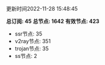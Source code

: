 更新时间2022-11-28 15:48:45

**总订阅: 45**
**总节点: 1642**
**有效节点: 423**
- ssr节点: 35
- v2ray节点: 351
- trojan节点: 35
- ss节点: 2
